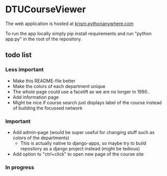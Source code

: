 # DTUCourseViewer

The web application is hosted at [krism.pythonanywhere.com](http://krism.pythonanywhere.com/)

To run the app locally simply pip install requirements and run "python app.py" in the root of the repository.

## todo list
### Less important
- Make this README-file better
- Make the colors of each department unique
- The whole page could use a facelift as we are no longer in 1990..
- Add information page
- Might be nice if course search just displays label of the course instead of building the focussed network

### Important
- Add admin-page (would be super useful for changing stuff such as colors of the departments)
  - This is actually native to django-apps, so maybe try to build repository as a django project instead (might be tedious)
- Add option to "ctrl+click" to open new page of the course site

### In progress